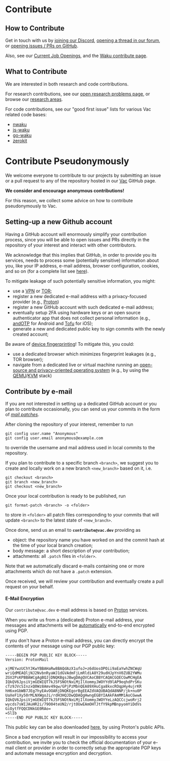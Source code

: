 # Contribute

## How to Contribute

Get in touch with us by
[joining our Discord](https://discord.gg/PQFdubGt6d),
[opening a thread in our forum](https://forum.vac.dev/),
or [opening issues / PRs on GitHub](https://github.com/vacp2p).

Also, see our [Current Job Openings](https://jobs.status.im/?search=Vac),
and the [Waku contribute page](https://waku.org/contribute).

## What to Contribute

We are interested in both research and code contributions.

For research contributions,
see our [open research problems page](https://vac.dev/open-problems),
or browse our [research areas](https://vac.dev/research-areas).

For code contributions, see our "good first issue" lists for various Vac related code bases:

* [nwaku](https://github.com/status-im/nwaku/labels/good%20first%20issue)
* [js-waku](https://github.com/status-im/js-waku/labels/good%20first%20issue)
* [go-waku](https://github.com/status-im/go-waku/labels/good%20first%20issue)
* [zerokit](https://github.com/vacp2p/zerokit/labels/good%20first%20issue)

# Contribute Pseudonymously

We welcome everyone to contribute to our projects by submitting an issue or a pull request to any of the repository hosted in our [Vac](https://github.com/vacp2p) GitHub page.

**We consider and encourage anonymous contributions!**

For this reason, we collect some advice on how to contribute pseudonymously to Vac.

## Setting-up a new Github account

Having a GitHub account will enormously simplify your contribution process,
since you will be able to open issues and PRs directly in the repository of your interest and interact with other contributors. 

We acknowledge that this implies that GitHub, in order to provide you its services,
needs to process some (potentially sensitive) information about you, like your IP address, e-mail address, browser configuration, cookies, and so on
(for a complete list see [here](https://docs.github.com/en/site-policy/privacy-policies/github-privacy-statement#what-information-github-collects)).

To mitigate leakage of such potentially sensitive information, you might:

- use a [VPN](https://en.wikipedia.org/wiki/Virtual_private_network) or [TOR](https://www.torproject.org/);
- register a new dedicated e-mail address with a privacy-focused provider (e.g., [Proton](https://proton.me))
- register a new GitHub account with such dedicated e-mail address;
- eventually setup 2FA using hardware keys or an open source authenticator app that does not collect personal information
  (e.g., [andOTP](https://github.com/andOTP/andOTP) for Android and [Tofu](https://github.com/calleluks/Tofu) for iOS);
- generate a new and dedicated public key to sign commits with the newly created account;

Be aware of [device fingerprinting](https://en.wikipedia.org/wiki/Device_fingerprint)!
To mitigate this, you could:

- use a dedicated browser which minimizes fingerprint leakages (e.g., TOR browser);
- navigate from a dedicated live or virtual machine running an
  [open-source and privacy-oriented operating system](https://en.wikipedia.org/wiki/Security-focused_operating_system) (e.g., by using the [QEMU](https://github.com/qemu/qemu)/[KVM](https://www.linux-kvm.org) stack) 

## Contribute by e-mail

If you are not interested in setting up a dedicated GitHub account or you plan to contribute occasionally,
you can send us your commits in the form of [*mail patches*](https://git-scm.com/docs/git-format-patch).

After cloning the repository of your interest, remember to run

```
git config user.name "Anonymous"
git config user.email anonymous@example.com
```

to override the username and mail address used in local commits to the repository.

If you plan to contribute to a specific branch `<branch>`,
we suggest you to create and locally work on a new branch `<new_branch>` based on it, i.e. 

```
git checkout <branch>
git branch <new_branch>
git checkout <new_branch>
```

Once your local contribution is ready to be published, run

```
git format-patch <branch> -o <folder>
```

to store in `<folder>` all patch files corresponding to your commits that will update `<branch>` to the latest state of `<new_branch>`.

Once done, send us an email to **`contribute@vac.dev`** providing as
- object: the repository name you have worked on and the commit hash at the time of your local branch creation; 
- body message: a short description of your contribution; 
- attachments: all `.patch` files in `<folder>`.

Note that we automatically discard e-mails containing one or more attachments which do not have a `.patch` extension.

Once received, we will review your contribution and eventually create a pull request on your behalf.

#### E-Mail Encryption

Our `contribute@vac.dev` e-mail address is based on [Proton](https://proton.me) services.

When you write us from a (dedicated) Proton e-mail address, your messages and attachments will be [automatically](https://proton.me/support/how-to-use-pgp) end-to-end encrypted using PGP.

If you don't have a Proton e-mail address, you can directly encrypt the contents of your message using our PGP public key:

```
-----BEGIN PGP PUBLIC KEY BLOCK-----
Version: ProtonMail

xjMEYwzUChYJKwYBBAHaRw8BAQdAzX1ufoJ+z6dUosOPOii9aEaYwhZNCWqU
wriQdMEAQljNJ2NvbnRyaWJ1dGVAdmFjLmRldiA8Y29udHJpYnV0ZUB2YWMu
ZGV2PsKPBBAWCgAgBQJjDNQKBgsJBwgDAgQVCAoCBBYCAQACGQECGwMCHgEA
IQkQV6JpsiVjmGEWIQT7kJ5FSNOtNxLMjIlXommyJWOYYd9lAP9eqhdPrSKu
cTz9JVcSInzxQ0Wz8Amv49qw/GPjPzMbnQEA89XHuCga8kxcROqpHy4ujrKR
hH6xeGbWB7JEg7hyEAvOOARjDNQKEgorBgEEAZdVAQUBAQdA8NNP/jk+nu0P
UaXeF1Xy50rMLNXWgoJi/rdH3HQJDwQDAQgHwngEGBYIAAkFAmMM1AoCGwwA
IQkQV6JpsiVjmGEWIQT7kJ5FSNOtNxLMjIlXommyJWOYYeLzAQCCcjwoRrj2
wycds7sWIJAuHR2i/79O04teUN2/rjtOUwEAmOHTJtfY9kpMBnpyomYiDdVs
GiOytfFQQCDNkGE0RAo=
=SlIb
-----END PGP PUBLIC KEY BLOCK-----
```


This public key can be also downloaded [here](https://mail-api.proton.me/pks/lookup?op=get&search=contribute@vac.dev),
by using Proton's public APIs.

Since a bad encryption will result in our impossibility to access your contribution,
we invite you to check the official documentation of your e-mail client or provider in order to correctly setup the appropriate PGP keys
and automate message encryption and decryption.
